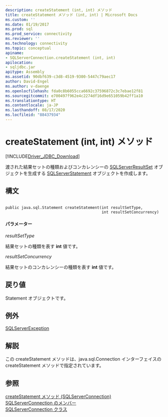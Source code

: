 ```yaml
---
description: createStatement (int, int) メソッド
title: createStatement メソッド (int, int) | Microsoft Docs
ms.custom: ''
ms.date: 01/19/2017
ms.prod: sql
ms.prod_service: connectivity
ms.reviewer: ''
ms.technology: connectivity
ms.topic: conceptual
apiname:
- SQLServerConnection.createStatement (int, int)
apilocation:
- sqljdbc.jar
apitype: Assembly
ms.assetid: 90dbf639-c3d8-4519-9300-5447c79aec17
author: David-Engel
ms.author: v-daenge
ms.openlocfilehash: fda0c8b6055cca6692c37596872c3c7ebae12f81
ms.sourcegitcommit: e700497f962e4c2274df16d9e651059b42ff1a10
ms.translationtype: HT
ms.contentlocale: ja-JP
ms.lasthandoff: 08/17/2020
ms.locfileid: "88437934"
---
```

# <a name="createstatement-method-int-int"></a>createStatement (int, int) メソッド
[!INCLUDE[Driver_JDBC_Download](../../../includes/driver_jdbc_download.md)]

  渡された結果セットの種類およびコンカレンシーの [SQLServerResultSet](../../../connect/jdbc/reference/sqlserverresultset-class.md) オブジェクトを生成する [SQLServerStatement](../../../connect/jdbc/reference/sqlserverstatement-class.md) オブジェクトを作成します。  
  
## <a name="syntax"></a>構文  
  
```  
  
public java.sql.Statement createStatement(int resultSetType,  
                                          int resultSetConcurrency)  
```  
  
#### <a name="parameters"></a>パラメーター  
 *resultSetType*  
  
 結果セットの種類を表す **int** 値です。  
  
 *resultSetConcurrency*  
  
 結果セットのコンカレンシーの種類を表す **int** 値です。  
  
## <a name="return-value"></a>戻り値  
 Statement オブジェクトです。  
  
## <a name="exceptions"></a>例外  
 [SQLServerException](../../../connect/jdbc/reference/sqlserverexception-class.md)  
  
## <a name="remarks"></a>解説  
 この createStatement メソッドは、java.sql.Connection インターフェイスの createStatement メソッドで指定されています。  
  
## <a name="see-also"></a>参照  
 [createStatement メソッド &#40;SQLServerConnection&#41;](../../../connect/jdbc/reference/createstatement-method-sqlserverconnection.md)   
 [SQLServerConnection のメンバー](../../../connect/jdbc/reference/sqlserverconnection-members.md)   
 [SQLServerConnection クラス](../../../connect/jdbc/reference/sqlserverconnection-class.md)  
  
  
